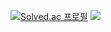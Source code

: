[![Solved.ac
프로필](http://mazassumnida.wtf/api/generate_badge?boj={aegamro})](https://solved.ac/{aegamro})
<img src="http://mazassumnida.wtf/api/v2/generate_badge?boj=aegamro">
<!--
**Jo-Sumin/Jo-Sumin** is a ✨ _special_ ✨ repository because its `README.md` (this file) appears on your GitHub profile.

Here are some ideas to get you started:

- 🔭 I’m currently working on ...
- 🌱 I’m currently learning ...
- 👯 I’m looking to collaborate on ...
- 🤔 I’m looking for help with ...
- 💬 Ask me about ...
- 📫 How to reach me: ...
- 😄 Pronouns: ...
- ⚡ Fun fact: ...
-->
